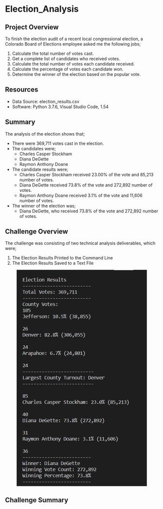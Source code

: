 # Election_Analysis
## Project Overview
To finish the election audit of a recent local congressional election, a Colorado Board of Elections employee asked me the following jobs;

  1. Calculate the total number of votes cast.
  2. Get a complete list of candidates who received votes.
  3. Calculate the total number of votes each candidate received.
  4. Calculate the percentage of votes each candidate won.
  5. Determine the winner of the election based on the popular vote.

## Resources
  - Data Source: election_results.csv
  - Software: Python 3.7.6, Visual Studio Code, 1.54
## Summary
The analysis of the election shows that;
  - There were 369,711 votes cast in the election.
  - The candidates were;
      - Charles Casper Stockham
      - Diana DeGette
      - Raymon Anthony Doane
  - The candidate results were;
      - Charles Casper Stockham received 23.00% of the vote and 85,213 number of votes.
      - Diana DeGette received 73.8% of the vote and 272,892 number of votes.
      - Raymon Anthony Doane received 3.1% of the vote and 11,606 number of votes.
  - The winner of the election was;
      - Diana DeGette, who received 73.8% of the vote and 272,892 number of votes.

## Challenge Overview
The challenge was consisting of two technical analysis deliverables, which were;
  1. The Election Results Printed to the Command Line
  2. The Election Results Saved to a Text File
<p align="center"><img src="https://github.com/zkirsan/Election_Analysis/blob/main/Terminal_Record.PNG"></img></p>

## Challenge Summary

